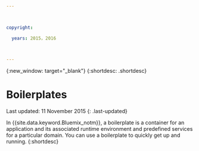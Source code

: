 ```yaml
---

 

copyright:

  years: 2015，2016

 

---
```


{:new_window: target="_blank"}
{:shortdesc: .shortdesc}

# Boilerplates
Last updated: 11 November 2015
{: .last-updated}

In {{site.data.keyword.Bluemix_notm}}, a boilerplate is a container for an application and its associated runtime environment and predefined services for a particular domain. You can use a boilerplate to quickly get up and running.
{:shortdesc}
